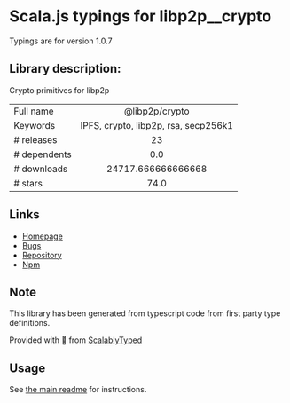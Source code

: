
# Scala.js typings for libp2p__crypto

Typings are for version 1.0.7

## Library description:
Crypto primitives for libp2p

|                    |                 |
| ------------------ | :-------------: |
| Full name          | @libp2p/crypto |
| Keywords           | IPFS, crypto, libp2p, rsa, secp256k1 |
| # releases         | 23 |
| # dependents       | 0.0 |
| # downloads        | 24717.666666666668 |
| # stars            | 74.0 |

## Links
- [Homepage](https://github.com/libp2p/js-libp2p-crypto#readme)
- [Bugs](https://github.com/libp2p/js-libp2p-crypto/issues)
- [Repository](https://github.com/libp2p/js-libp2p-crypto)
- [Npm](https://www.npmjs.com/package/%40libp2p%2Fcrypto)
    


## Note
This library has been generated from typescript code from first party type definitions.

Provided with :purple_heart: from [ScalablyTyped](https://github.com/oyvindberg/ScalablyTyped)

## Usage
See [the main readme](../../readme.md) for instructions.


